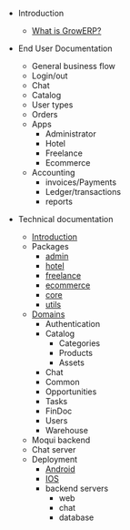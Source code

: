- Introduction
  - [What is GrowERP?](whatIsGrowerp.md)

- End User Documentation
  - General business flow
  - Login/out
  - Chat
  - Catalog
  - User types
  - Orders
  - Apps
    - Administrator
    - Hotel
    - Freelance
    - Ecommerce
  - Accounting
    - invoices/Payments
    - Ledger/transactions
    - reports

- Technical documentation
  - [Introduction](techIntroduction.md)
  - Packages
    - [admin](admin/README.md)
    - [hotel](hotel/README.md)
    - [freelance](freelance/README.md)
    - [ecommerce](ecommerce/README.md)
    - [core](core/README.md)
    - [utils](utils/README.md)
  - [Domains](domains)
    - Authentication
    - Catalog
      - Categories
      - Products
      - Assets
    - Chat
    - Common
    - Opportunities
    - Tasks
    - FinDoc
    - Users
    - Warehouse
  - Moqui backend
  - Chat server
  - Deployment
    - [Android](fastlane/android/README.md)
    - [IOS](fastlane/ios/README.md)
    - backend servers
      - web
      - chat
      - database
